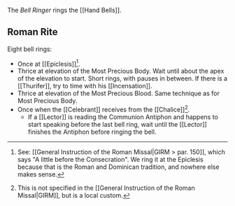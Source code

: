 The _Bell Ringer_ rings the [[Hand Bells]].

## Roman Rite
Eight bell rings:
- Once at [[Epiclesis]][^epiclesis].
- Thrice at elevation of the Most Precious Body. Wait until about the apex of the elevation to start. Short rings, with pauses in between. If there is a [[Thurifer]], try to time with his [[Incensation]].
- Thrice at elevation of the Most Precious Blood. Same technique as for Most Precious Body.
- Once when the [[Celebrant]] receives from the [[Chalice]][^last].
	- If a [[Lector]] is reading the Communion Antiphon and happens to start speaking before the last bell ring, wait until the [[Lector]] finishes the Antiphon before ringing the bell.

[^epiclesis]: See: [[General Instruction of the Roman Missal|GIRM > par. 150]], which says "A little before the Consecration". We ring it at the Epiclesis because that is the Roman and Dominican tradition, and nowhere else makes sense.
[^elevations]: See: [[General Instruction of the Roman Missal|GIRM > par. 150]], which doesn't specify three times, but instead says "according to local custom". We ring three times at the elevations, a reference the three rings at the Consecration in the Tridentine Roman and Dominican Rites.
[^last]: This is not specified in the [[General Instruction of the Roman Missal|GIRM]], but is a local custom.